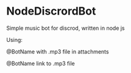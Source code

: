 # NodeDiscrordBot
Simple music bot for discrod, written in node js

Using:

@BotName with .mp3 file in attachments

@BotName link to .mp3 file
